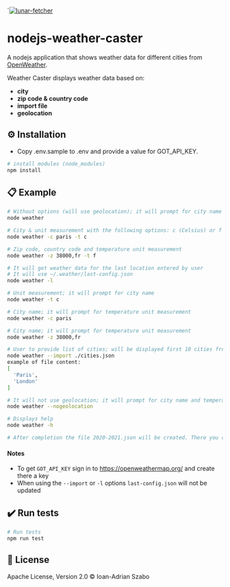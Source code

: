 `[![lunar-fetcher](https://i.imgur.com/yEchLhG.png)](#)

# nodejs-weather-caster
A nodejs application that shows weather data for different cities from  [OpenWeather](https://openweathermap.org/).

Weather Caster displays weather data based on:
- **city**
- **zip code & country code**
- **import file**
- **geolocation**

## :gear: Installation
- Copy .env.sample to .env and provide a value for GOT_API_KEY.

```sh
# install modules (node_modules)
npm install
```

## :clipboard: Example
```sh
# Without options (will use geolocation); it will prompt for city name and temperature unit measurement
node weather

# City & unit measurement with the following options: c (Celsius) or f (Fahrenheit)
node weather -c paris -t c

# Zip code, country code and temperature unit measurement
node weather -z 38000,fr -t f

# It will get weather data for the last location entered by user  
# It will use ~/.weather/last-config.json 
node weather -l

# Unit measurement; it will prompt for city name
node weather -t c

# City name; it will prompt for temperature unit measurement
node weather -c paris

# City name; it will prompt for temperature unit measurement
node weather -z 38000,fr

# User to provide list of cities; will be displayed first 10 cities from array
node weather --import ./cities.json
example of file content:
[
  'Paris',
  'London'
]

# It will not use geolocation; it will prompt for city name and temperature unit measurement
node weather --nogeolocation

# Displays help
node weather -h

# After completion the file 2020-2021.json will be created. There you can find all lunar data for specified years.
```

#### Notes
- To get `GOT_API_KEY` sign in to https://openweathermap.org/ and create there a key
- When using the `--import` or `-l` options `last-config.json` will not be updated

## :heavy_check_mark: Run tests
```sh
# Run tests 
npm run test
```

## :scroll: License
Apache License, Version 2.0 © Ioan-Adrian Szabo
